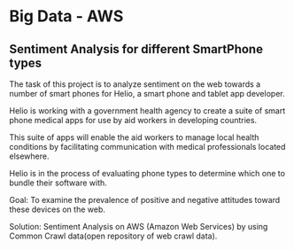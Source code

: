 # Big Data - AWS

## Sentiment Analysis for different SmartPhone types

The task of this project is to analyze sentiment on the web towards a number of smart phones for Helio, a smart phone and tablet app developer.

Helio is working with a government health agency to create a suite of smart phone medical apps for use by aid workers in developing countries.

This suite of apps will enable the aid workers to manage local health conditions by facilitating communication with medical professionals located elsewhere.

Helio is in the process of evaluating phone types to determine which one to bundle their software with.

Goal: To examine the prevalence of positive and negative attitudes toward these devices on the web.

Solution: Sentiment Analysis on AWS (Amazon Web Services) by using Common Crawl data(open repository of web crawl data).
